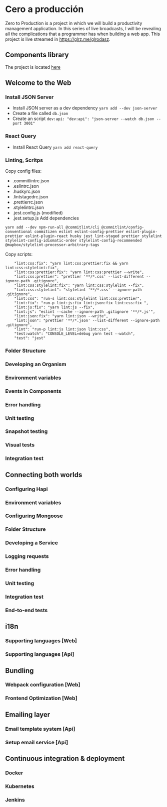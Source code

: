 # Cero a producción
Zero to Production is a project in which we will build a productivity management application. In this series of live broadcasts, I will be revealing all the complications that a programmer has when building a web app. This project is live streamed in https://glrz.me/glrodasz.

## Components library
The project is located [here](https://github.com/glrodasz/cero-components)

## Welcome to the Web
### Install JSON Server
- Install JSON server as a dev dependency `yarn add --dev json-server`
- Create a file called `db.json`
- Create an script `dev:api: "dev:api": "json-server --watch db.json --port 3001"`
### React Query
- Install React Query `yarn add react-query`

### Linting, Scritps
Copy config files:
* .commitlintrc.json
* .eslintrc.json
* .huskyrc.json
* .lintstagedrc.json
* .prettierrc.json
* .stylelintrc.json
* .jest.config.js (modified)
* .jest.setup.js
Add dependencies
```
yarn add --dev npm-run-all @commitlint/cli @commitlint/config-conventional commitizen eslint eslint-config-prettier eslint-plugin-prettier eslint-plugin-react husky jest lint-staged prettier stylelint stylelint-config-idiomatic-order stylelint-config-recommended @mapbox/stylelint-processor-arbitrary-tags
```
Copy scripts:
```
    "lint:css:fix": "yarn lint:css:prettier:fix && yarn lint:css:stylelint:fix",
    "lint:css:prettier:fix": "yarn lint:css:prettier --write",
    "lint:css:prettier": "prettier '**/*.css' --list-different --ignore-path .gitignore",
    "lint:css:stylelint:fix": "yarn lint:css:stylelint --fix",
    "lint:css:stylelint": "stylelint '**/*.css' --ignore-path .gitignore",
    "lint:css": "run-s lint:css:stylelint lint:css:prettier",
    "lint:fix": "run-p lint:js:fix lint:json:fix lint:css:fix ",
    "lint:js:fix": "yarn lint:js --fix",
    "lint:js": "eslint --cache --ignore-path .gitignore '**/*.js'",
    "lint:json:fix": "yarn lint:json --write",
    "lint:json": "prettier '**/*.json' --list-different --ignore-path .gitignore",
    "lint": "run-p lint:js lint:json lint:css",
    "test:watch": "CONSOLE_LEVEL=debug yarn test --watch",
    "test": "jest"
```
### Folder Structure
### Developing an Organism
### Environment variables
### Events in Components
### Error handling
### Unit testing
### Snapshot testing
### Visual tests
### Integration test


## Connecting both worlds
### Configuring Hapi
### Environment variables
### Configuring Mongoose
### Folder Structure
### Developing a Service
### Logging requests
### Error handling
### Unit testing
### Integration test
### End-to-end tests

## i18n
### Supporting languages [Web]
### Supporting languages [Api]

## Bundling
### Webpack configuration [Web]
### Frontend Optimization [Web]

## Emailing layer
### Email template system [Api]
### Setup email service [Api]

## Continuous integration & deployment
### Docker
### Kubernetes
### Jenkins